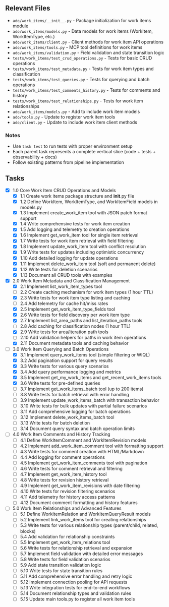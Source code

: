 ## Relevant Files

- `ado/work_items/__init__.py` - Package initialization for work items module
- `ado/work_items/models.py` - Data models for work items (WorkItem, WorkItemType, etc.)
- `ado/work_items/client.py` - Client methods for work item API operations
- `ado/work_items/tools.py` - MCP tool definitions for work items
- `ado/work_items/validation.py` - Field validation and state transition logic
- `tests/work_items/test_crud_operations.py` - Tests for basic CRUD operations
- `tests/work_items/test_metadata.py` - Tests for work item types and classification
- `tests/work_items/test_queries.py` - Tests for querying and batch operations
- `tests/work_items/test_comments_history.py` - Tests for comments and history
- `tests/work_items/test_relationships.py` - Tests for work item relationships
- `ado/work_items/models.py` - Add to include work item models
- `ado/tools.py` - Update to register work item tools
- `ado/client.py` - Update to include work item client methods

### Notes

- Use `task test` to run tests with proper environment setup
- Each parent task represents a complete vertical slice (code + tests + observability + docs)
- Follow existing patterns from pipeline implementation

## Tasks

- [x] 1.0 Core Work Item CRUD Operations and Models
  - [x] 1.1 Create work items package structure and __init__.py file
  - [x] 1.2 Define WorkItem, WorkItemType, and WorkItemField models in models.py
  - [x] 1.3 Implement create_work_item tool with JSON patch format support
  - [x] 1.4 Write comprehensive tests for work item creation
  - [x] 1.5 Add logging and telemetry to creation operations
  - [x] 1.6 Implement get_work_item tool for single item retrieval
  - [x] 1.7 Write tests for work item retrieval with field filtering
  - [x] 1.8 Implement update_work_item tool with conflict resolution
  - [x] 1.9 Write tests for updates including optimistic concurrency
  - [x] 1.10 Add detailed logging for update operations
  - [x] 1.11 Implement delete_work_item tool (soft and permanent delete)
  - [x] 1.12 Write tests for deletion scenarios
  - [x] 1.13 Document all CRUD tools with examples

- [x] 2.0 Work Item Metadata and Classification Management
  - [x] 2.1 Implement list_work_item_types tool
  - [ ] 2.2 Create caching mechanism for work item types (1 hour TTL)
  - [x] 2.3 Write tests for work item type listing and caching
  - [ ] 2.4 Add telemetry for cache hit/miss rates
  - [x] 2.5 Implement get_work_item_type_fields tool
  - [x] 2.6 Write tests for field discovery per work item type
  - [x] 2.7 Implement list_area_paths and list_iteration_paths tools
  - [ ] 2.8 Add caching for classification nodes (1 hour TTL)
  - [x] 2.9 Write tests for area/iteration path tools
  - [ ] 2.10 Add validation helpers for paths in work item operations
  - [x] 2.11 Document metadata tools and caching behavior

- [ ] 3.0 Work Item Querying and Batch Operations
  - [x] 3.1 Implement query_work_items tool (simple filtering or WIQL)
  - [x] 3.2 Add pagination support for query results
  - [x] 3.3 Write tests for various query scenarios
  - [x] 3.4 Add query performance logging and metrics
  - [x] 3.5 Implement get_my_work_items and get_recent_work_items tools
  - [x] 3.6 Write tests for pre-defined queries
  - [ ] 3.7 Implement get_work_items_batch tool (up to 200 items)
  - [ ] 3.8 Write tests for batch retrieval with error handling
  - [ ] 3.9 Implement update_work_items_batch with transaction behavior
  - [ ] 3.10 Write tests for bulk updates with partial failure scenarios
  - [ ] 3.11 Add comprehensive logging for batch operations
  - [ ] 3.12 Implement delete_work_items_batch tool
  - [ ] 3.13 Write tests for batch deletion
  - [ ] 3.14 Document query syntax and batch operation limits

- [ ] 4.0 Work Item Comments and History Tracking
  - [ ] 4.1 Define WorkItemComment and WorkItemRevision models
  - [ ] 4.2 Implement add_work_item_comment tool with formatting support
  - [ ] 4.3 Write tests for comment creation with HTML/Markdown
  - [ ] 4.4 Add logging for comment operations
  - [ ] 4.5 Implement get_work_item_comments tool with pagination
  - [ ] 4.6 Write tests for comment retrieval and filtering
  - [ ] 4.7 Implement get_work_item_history tool
  - [ ] 4.8 Write tests for revision history retrieval
  - [ ] 4.9 Implement get_work_item_revisions with date filtering
  - [ ] 4.10 Write tests for revision filtering scenarios
  - [ ] 4.11 Add telemetry for history access patterns
  - [ ] 4.12 Document comment formatting and history features

- [ ] 5.0 Work Item Relationships and Advanced Features
  - [ ] 5.1 Define WorkItemRelation and WorkItemQueryResult models
  - [ ] 5.2 Implement link_work_items tool for creating relationships
  - [ ] 5.3 Write tests for various relationship types (parent/child, related, blocks)
  - [ ] 5.4 Add validation for relationship constraints
  - [ ] 5.5 Implement get_work_item_relations tool
  - [ ] 5.6 Write tests for relationship retrieval and expansion
  - [ ] 5.7 Implement field validation with detailed error messages
  - [ ] 5.8 Write tests for field validation scenarios
  - [ ] 5.9 Add state transition validation logic
  - [ ] 5.10 Write tests for state transition rules
  - [ ] 5.11 Add comprehensive error handling and retry logic
  - [ ] 5.12 Implement connection pooling for API requests
  - [ ] 5.13 Write integration tests for end-to-end workflows
  - [ ] 5.14 Document relationship types and validation rules
  - [ ] 5.15 Update main tools.py to register all work item tools